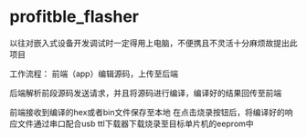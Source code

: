 # profitble_flasher
以往对嵌入式设备开发调试时一定得用上电脑，不便携且不灵活十分麻烦故提出此项目

工作流程：
前端（app）编辑源码，上传至后端  

后端解析前段源码发送请求，并且将源码进行编译，编译好的结果回传至前端  

前端接收到编译的hex或者bin文件保存至本地
在点击烧录按钮后，将编译好的响应文件通过串口配合usb ttl下载器下载烧录至目标单片机的eeprom中


